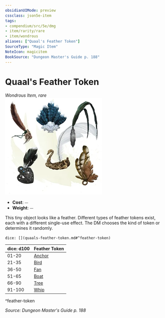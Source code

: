 ```yaml
---
obsidianUIMode: preview
cssclass: json5e-item
tags:
- compendium/src/5e/dmg
- item/rarity/rare
- item/wondrous
aliases: ["Quaal's Feather Token"]
SourceType: "Magic Item"
NoteIcon: magicitem
BookSource: "Dungeon Master's Guide p. 188"
---
```

# Quaal's Feather Token
*Wondrous Item, rare*  
![](https://raw.githubusercontent.com/5etools-mirror-2/5etools-img/main/items/DMG/Quaal%27s%20Feather%20Token.webp#right)  

- **Cost**: ⏤
- **Weight**: ⏤

This tiny object looks like a feather. Different types of feather tokens exist, each with a different single-use effect. The DM chooses the kind of token or determines it randomly.

`dice: [](quaals-feather-token.md#^feather-token)`

| dice: d100 | Feather Token |
|------------|---------------|
| 01-20 | [Anchor](/2-Mechanics/CLI/items/quaals-feather-token-anchor.md) |
| 21-35 | [Bird](/2-Mechanics/CLI/items/quaals-feather-token-bird.md) |
| 36-50 | [Fan](/2-Mechanics/CLI/items/quaals-feather-token-fan.md) |
| 51-65 | [Boat](/2-Mechanics/CLI/items/quaals-feather-token-swan-boat.md) |
| 66-90 | [Tree](/2-Mechanics/CLI/items/quaals-feather-token-tree.md) |
| 91-100 | [Whip](/2-Mechanics/CLI/items/quaals-feather-token-whip.md) |
^feather-token

*Source: Dungeon Master's Guide p. 188*